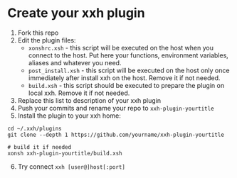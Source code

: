 # Create your xxh plugin
1. Fork this repo
2. Edit the plugin files:
    * `xonshrc.xsh` -  this script will be executed on the host when you connect to the host. Put here your functions, environment variables, aliases and whatever you need.
    * `post_install.xsh` - this script will be executed on the host only once immediately after install xxh on the host. Remove it if not needed.
    * `build.xsh` - this script should be executed to prepare the plugin on local xxh. Remove it if not needed.
3. Replace this list to description of your xxh plugin
4. Push your commits and rename your repo to `xxh-plugin-yourtitle`
5. Install the plugin to your xxh home:
```
cd ~/.xxh/plugins
git clone --depth 1 https://github.com/yourname/xxh-plugin-yourtitle

# build it if needed
xonsh xxh-plugin-yourtitle/build.xsh
```
6. Try connect `xxh [user@]host[:port]`
